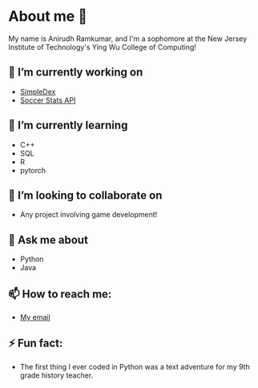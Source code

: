 # About me 👋

My name is Anirudh Ramkumar, and I'm a sophomore at the New Jersey Institute of Technology's Ying Wu College of Computing!

## 🔭 I’m currently working on
- [SimpleDex](https://github.com/NinjaHawk2014/SimpleDex-Calculator)
- [Soccer Stats API](https://github.com/NinjaHawk2014/Soccer-Stats-API)
## 🌱 I’m currently learning 
- C++
- SQL
- R
- pytorch
## 👯 I’m looking to collaborate on 
- Any project involving game development!
## 💬 Ask me about 
- Python
- Java
## 📫 How to reach me: 
- [My email](mailto:ar2665@njit.edu)
## ⚡ Fun fact: 
- The first thing I ever coded in Python was a text adventure for my 9th grade history teacher.
